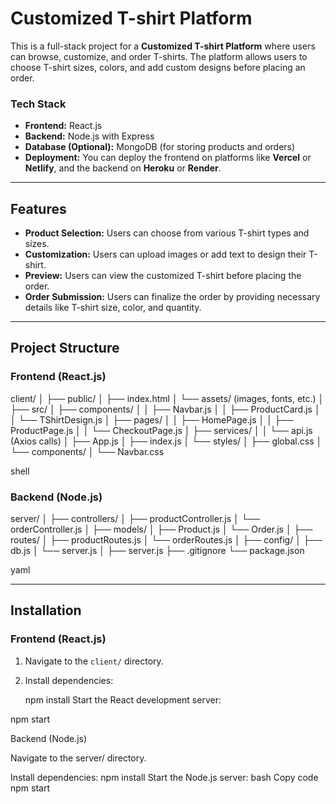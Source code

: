 # Customized T-shirt Platform

This is a full-stack project for a **Customized T-shirt Platform** where users can browse, customize, and order T-shirts. The platform allows users to choose T-shirt sizes, colors, and add custom designs before placing an order.

### Tech Stack
- **Frontend:** React.js
- **Backend:** Node.js with Express
- **Database (Optional):** MongoDB (for storing products and orders)
- **Deployment:** You can deploy the frontend on platforms like **Vercel** or **Netlify**, and the backend on **Heroku** or **Render**.

---

## Features

- **Product Selection:** Users can choose from various T-shirt types and sizes.
- **Customization:** Users can upload images or add text to design their T-shirt.
- **Preview:** Users can view the customized T-shirt before placing the order.
- **Order Submission:** Users can finalize the order by providing necessary details like T-shirt size, color, and quantity.

---

## Project Structure

### Frontend (React.js)

client/ │ ├── public/ │ ├── index.html │ └── assets/ (images, fonts, etc.) │ ├── src/ │ ├── components/ │ │ ├── Navbar.js │ │ ├── ProductCard.js │ │ └── TShirtDesign.js │ ├── pages/ │ │ ├── HomePage.js │ │ ├── ProductPage.js │ │ └── CheckoutPage.js │ ├── services/ │ │ └── api.js (Axios calls) │ ├── App.js │ ├── index.js │ └── styles/ │ ├── global.css │ └── components/ │ └── Navbar.css

shell
 

### Backend (Node.js)

server/ │ ├── controllers/ │ ├── productController.js │ └── orderController.js │ ├── models/ │ ├── Product.js │ └── Order.js │ ├── routes/ │ ├── productRoutes.js │ └── orderRoutes.js │ ├── config/ │ ├── db.js │ └── server.js │ ├── server.js ├── .gitignore └── package.json

yaml
 
---

## Installation

### Frontend (React.js)

1. Navigate to the `client/` directory.
 
3. Install dependencies:
 
   npm install
Start the React development server:
 
npm start

Backend (Node.js)

Navigate to the server/ directory.

Install dependencies:
npm install
Start the Node.js server:
bash
Copy code
npm start
